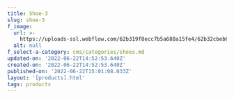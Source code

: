 ```yaml
---
title: Shoe-3
slug: shoe-3
f_image:
  url: >-
    https://uploads-ssl.webflow.com/62b319f8ecc7b5a688a15fe4/62b32cbeb6ce873d1d321bd7_Shot_06_093_R.jpg
  alt: null
f_select-a-category: cms/categories/shoes.md
updated-on: '2022-06-22T14:52:53.640Z'
created-on: '2022-06-22T14:52:53.640Z'
published-on: '2022-06-22T15:01:08.033Z'
layout: '[products].html'
tags: products
---
```



